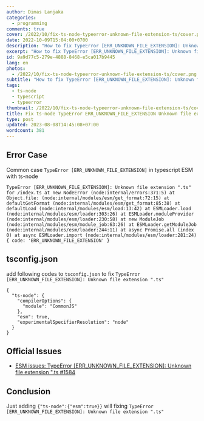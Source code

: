 ```yaml
---
author: Dimas Lanjaka
categories:
  - programming
comments: true
cover: /2022/10/fix-ts-node-typeerror-unknown-file-extension-ts/cover.png
date: 2022-10-09T15:04:00+0700
description: "How to fix TypeError [ERR_UNKNOWN_FILE_EXTENSION]: Unknown file extension .ts"
excerpt: "How to fix TypeError [ERR_UNKNOWN_FILE_EXTENSION]: Unknown file extension .ts"
id: 9a9d77c5-279e-4888-8468-e5ca017b9445
lang: en
photos:
  - /2022/10/fix-ts-node-typeerror-unknown-file-extension-ts/cover.png
subtitle: "How to fix TypeError [ERR_UNKNOWN_FILE_EXTENSION]: Unknown file extension .ts"
tags:
  - ts-node
  - typescript
  - typeerror
thumbnail: /2022/10/fix-ts-node-typeerror-unknown-file-extension-ts/cover.png
title: Fix ts-node TypeError ERR_UNKNOWN_FILE_EXTENSION Unknown file extension .ts
type: post
updated: 2023-08-08T14:45:08+07:00
wordcount: 381
---
```


## Error Case
Common case `TypeError [ERR_UNKNOWN_FILE_EXTENSION]` in typescript ESM with ts-node
```
TypeError [ERR_UNKNOWN_FILE_EXTENSION]: Unknown file extension ".ts" for /index.ts at new NodeError (node:internal/errors:371:5) at Object.file: (node:internal/modules/esm/get_format:72:15) at defaultGetFormat (node:internal/modules/esm/get_format:85:38) at defaultLoad (node:internal/modules/esm/load:13:42) at ESMLoader.load (node:internal/modules/esm/loader:303:26) at ESMLoader.moduleProvider (node:internal/modules/esm/loader:230:58) at new ModuleJob (node:internal/modules/esm/module_job:63:26) at ESMLoader.getModuleJob (node:internal/modules/esm/loader:244:11) at async Promise.all (index 0) at async ESMLoader.import (node:internal/modules/esm/loader:281:24) { code: 'ERR_UNKNOWN_FILE_EXTENSION' }
```

## tsconfig.json
add following codes to `tsconfig.json` to fix `TypeError [ERR_UNKNOWN_FILE_EXTENSION]: Unknown file extension ".ts"`
```jsonc
{
  "ts-node": {
    "compilerOptions": {
      "module": "CommonJS"
    },
    "esm": true,
    "experimentalSpecifierResolution": "node"
  }
}
```

## Official Issues
- [ESM issues: TypeError [ERR_UNKNOWN_FILE_EXTENSION]: Unknown file extension ".ts #1584](https://github.com/TypeStrong/ts-node/issues/1584)

## Conclusion
Just adding `{"ts-node":{"esm":true}}` will fixing `TypeError [ERR_UNKNOWN_FILE_EXTENSION]: Unknown file extension ".ts"`